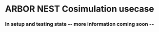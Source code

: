 # ARBOR NEST Cosimulation usecase

### In setup and testing state -- more information coming soon -- 
